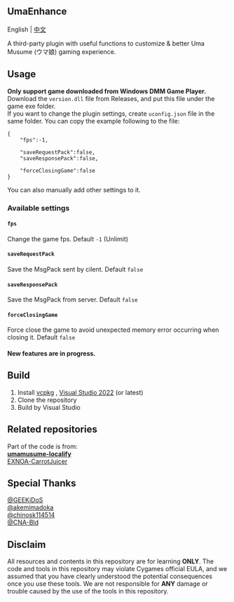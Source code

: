 ## UmaEnhance
English | [中文](README_zh.md)  
  
A third-party plugin with useful functions to customize & better Uma Musume (ウマ娘) gaming experience. 
## Usage
**Only support game downloaded from Windows DMM Game Player.**  
Download the `version.dll` file from Releases, and put this file under the game exe folder.  
If you want to change the plugin settings, create `uconfig.json` file in the same folder. You can copy the example following to the file:  
```
{
    "fps":-1,

    "saveRequestPack":false,
    "saveResponsePack":false,
    
    "forceClosingGame":false
}
```
You can also manually add other settings to it.  
### Available settings
#### `fps`
Change the game fps. Default `-1` (Unlimit)  
#### `saveRequestPack`
Save the MsgPack sent by cilent. Default `false`  
#### `saveResponsePack`
Save the MsgPack from server. Default `false`  
#### `forceClosingGame`
Force close the game to avoid unexpected memory error occurring when closing it. Default `false`
#### New features are in progress.
## Build
1. Install [vcpkg](vcpkg.io) , [Visual Studio 2022](https://visualstudio.microsoft.com/) (or latest)
2. Clone the repository
3. Build by Visual Studio
## Related repositories   
Part of the code is from:  
**[umamusume-localify](https://github.com/GEEKiDoS/umamusume-localify)**   
[EXNOA-CarrotJuicer](https://github.com/CNA-Bld/EXNOA-CarrotJuicer)    

## Special Thanks
[@GEEKiDoS](https://github.com/GEEKiDoS)  
[@akemimadoka](https://github.com/akemimadoka)  
[@chinosk114514](https://github.com/chinosk114514)  
[@CNA-Bld](https://github.com/CNA-Bld)  

## Disclaim
All resources and contents in this repository are for learning **ONLY**. The code and tools in this repository may violate Cygames official EULA, and we assumed that you have clearly understood the potential consequences once you use these tools. We are not responsible for **ANY** damage or trouble caused by the use of the tools in this repository.
